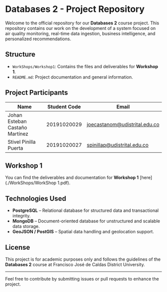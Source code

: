 # Databases 2 - Project Repository

Welcome to the official repository for our **Databases 2** course project. This repository contains our work on the development of a system focused on air quality monitoring, real-time data ingestion, business intelligence, and personalized recommendations.

## Structure

- `WorkShops/Workshop1`: Contains the files and deliverables for **Workshop 1**.
- `README.md`: Project documentation and general information.

##  Project Participants

| Name                           | Student Code | Email                         |
|--------------------------------|--------------|-------------------------------|
| Johan Esteban Castaño Martínez | 20191020029  | joecastanom@udistrital.edu.co |
| Stivel Pinilla Puerta          | 20191020027  | spinillap@udistrital.edu.co   |


## Workshop 1

You can find the deliverables and documentation for **Workshop 1** [here](./WorkShops/WorkShop 1.pdf).


## Technologies Used

- **PostgreSQL** – Relational database for structured data and transactional integrity.
- **MongoDB** – Document-oriented database for unstructured and scalable data storage.
- **GeoJSON / PostGIS** – Spatial data handling and geolocation support.

## License

This project is for academic purposes only and follows the guidelines of the **Databases 2** course at Francisco José de Caldas District University.

---

Feel free to contribute by submitting issues or pull requests to enhance the project.
